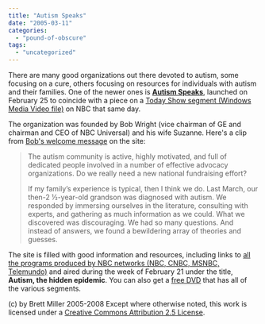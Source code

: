 ```yaml
---
title: "Autism Speaks"
date: "2005-03-11"
categories: 
  - "pound-of-obscure"
tags: 
  - "uncategorized"
---
```


There are many good organizations out there devoted to autism, some focusing on a cure, others focusing on resources for individuals with autism and their families. One of the newer ones is **[Autism Speaks](http://www.autismspeaks.org)**, launched on February 25 to coincide with a piece on a [Today Show segment (Windows Media Video file)](http://www.autismspeaks.org/autism/movies/todayshow-2-25-seg1.wmv) on NBC that same day.  
  
The organization was founded by Bob Wright (vice chairman of GE and chairman and CEO of NBC Universal) and his wife Suzanne. Here's a clip from [Bob's welcome message](http://www.autismspeaks.org/autism/menu/history.asp) on the site:

> The autism community is active, highly motivated, and full of dedicated people involved in a number of effective advocacy organizations. Do we really need a new national fundraising effort?  
>   
> If my family’s experience is typical, then I think we do. Last March, our then-2 ½-year-old grandson was diagnosed with autism. We responded by immersing ourselves in the literature, consulting with experts, and gathering as much information as we could. What we discovered was discouraging. We had so many questions. And instead of answers, we found a bewildering array of theories and guesses.

The site is filled with good information and resources, including links to [all the programs produced by NBC networks (NBC, CNBC, MSNBC, Telemundo)](http://www.autismspeaks.org/autism/menu/video.asp) and aired during the week of February 21 under the title, **Autism, the hidden epidemic**. You can also get a [free DVD](http://nbcstore.shopnbc.com/product/?storeid=2&familyid=N60516&track=506023&Deptid=50623&rap=2114) that has all of the various segments.

(c) by Brett Miller 2005-2008 Except where otherwise noted, this work is licensed under a [Creative Commons Attribution 2.5 License](http://creativecommons.org/licenses/by/2.5/).
